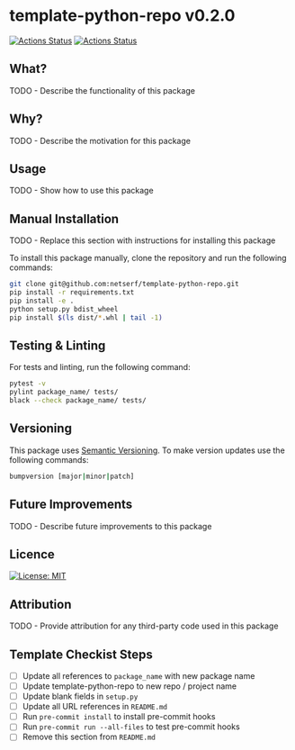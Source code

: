 # template-python-repo v0.2.0

<!-- markdown-link-check-disable -->
[![Actions Status](https://github.com/netserf/template-python-repo/workflows/Lint/badge.svg)](https://github.com/netserf/template-python-repo/actions)
[![Actions Status](https://github.com/netserf/template-python-repo/workflows/Tests/badge.svg)](https://github.com/netserf/template-python-repo/actions)
<!-- markdown-link-check-enable -->

## What?

TODO - Describe the functionality of this package

## Why?

TODO - Describe the motivation for this package

## Usage

TODO - Show how to use this package

## Manual Installation

TODO - Replace this section with instructions for installing this package

To install this package manually, clone the repository and run the following
commands:

```bash
git clone git@github.com:netserf/template-python-repo.git
pip install -r requirements.txt
pip install -e .
python setup.py bdist_wheel
pip install $(ls dist/*.whl | tail -1)
```

## Testing & Linting

For tests and linting, run the following command:

```bash
pytest -v
pylint package_name/ tests/
black --check package_name/ tests/
```

## Versioning

This package uses [Semantic Versioning](https://semver.org/). To make version
updates use the following commands:

```bash
bumpversion [major|minor|patch]
```

## Future Improvements

TODO - Describe future improvements to this package

## Licence

[![License: MIT](https://img.shields.io/badge/License-MIT-yellow.svg)](https://opensource.org/licenses/MIT)

## Attribution

TODO - Provide attribution for any third-party code used in this package

## Template Checkist Steps

- [ ] Update all references to `package_name` with new package name
- [ ] Update template-python-repo to new repo / project name
- [ ] Update blank fields in `setup.py`
- [ ] Update all URL references in `README.md`
- [ ] Run `pre-commit install` to install pre-commit hooks
- [ ] Run `pre-commit run --all-files` to test pre-commit hooks
- [ ] Remove this section from `README.md`
